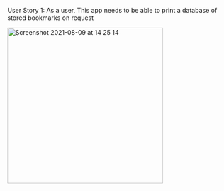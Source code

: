 User Story 1: As a user,
This app needs to be able to print a database of stored bookmarks on request

<img width="351" alt="Screenshot 2021-08-09 at 14 25 14" src="https://user-images.githubusercontent.com/53351111/128713562-d291a449-bb3a-45bb-a66d-e281338ba64b.png">

